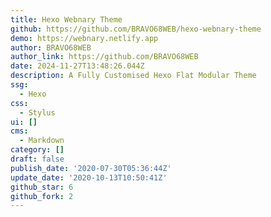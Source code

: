 ```yaml
---
title: Hexo Webnary Theme
github: https://github.com/BRAVO68WEB/hexo-webnary-theme
demo: https://webnary.netlify.app
author: BRAVO68WEB
author_link: https://github.com/BRAVO68WEB
date: 2024-11-27T13:48:26.044Z
description: A Fully Customised Hexo Flat Modular Theme
ssg:
  - Hexo
css:
  - Stylus
ui: []
cms:
  - Markdown
category: []
draft: false
publish_date: '2020-07-30T05:36:44Z'
update_date: '2020-10-13T10:50:41Z'
github_star: 6
github_fork: 2
---
```

